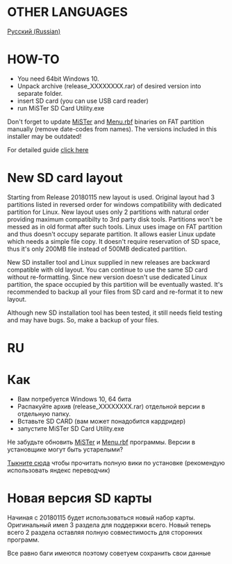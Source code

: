 # OTHER LANGUAGES
[Русский (Russian)](#RU)
# HOW-TO

* You need 64bit Windows 10.
* Unpack archive (release_XXXXXXXX.rar) of desired version into separate folder.
* insert SD card (you can use USB card reader)
* run MiSTer SD Card Utility.exe

Don't forget to update [MiSTer](https://github.com/MiSTer-devel/Main_MiSTer/tree/master/releases) and [Menu.rbf](https://github.com/MiSTer-devel/Menu_MiSTer/tree/master/releases) binaries on FAT partition manually (remove date-codes from names).
The versions included in this installer may be outdated!

For detailed guide [click here](https://github.com/MiSTer-devel/Wiki_MiSTer/wiki/Setup-Guide)


# New SD card layout
Starting from Release 20180115 new layout is used. Original layout had 3 partitions listed in reversed order
for windows compatibility with dedicated partition for Linux. New layout uses only 2 partitions with natural order
providing maximum compatibilty to 3rd party disk tools. Partitions won't be messed as in old format after such tools.
Linux uses image on FAT partition and thus doesn't occupy separate partition. It allows easier Linux update which needs a simple
file copy. It doesn't require reservation of SD space, thus it's only 200MB file instead of 500MB dedicated partition.

New SD installer tool and Linux supplied in new releases are backward compatible with old layout. You can continue to use the same SD card
without re-formatting. Since new version doesn't use dedicated Linux partition, the space occupied by this partition will be eventually
wasted. It's recommended to backup all your files from SD card and re-format it to new layout.

Although new SD installation tool has been tested, it still needs field testing and may have bugs. So, make a backup of your files.
# RU
# Как

* Вам потребуется Windows 10, 64 бита
* Распакуйте архив (release_XXXXXXXX.rar) отдельной версии в отдельную папку.
* Вставьте SD CARD (вам может понадобится кардридер)
* запустите MiSTer SD Card Utility.exe

Не забудьте обновить [MiSTer](https://github.com/MiSTer-devel/Main_MiSTer/tree/master/releases) и [Menu.rbf](https://github.com/MiSTer-devel/Menu_MiSTer/tree/master/releases) программы.
Версии в установщике могут быть устарелыми?

[Тыкните сюда](https://github.com/MiSTer-devel/Wiki_MiSTer/wiki/Setup-Guide) чтобы прочитать полную вики по установке (рекомендую использовать яндекс переводчик)


# Новая версия SD карты
Начиная с 20180115 будет использоваться новый набор карты. Оригинальный имел 3 раздела
для поддержки всего. Новый теперь всего 2 раздела
оставляя полную совместимость для сторонних программ.

Все равно баги имеются поэтому советуем сохранить свои данные
